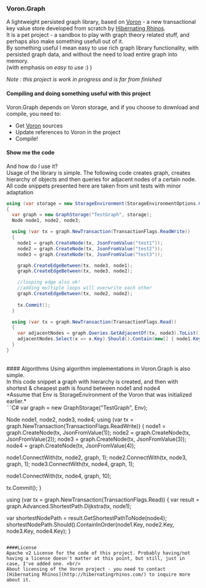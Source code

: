 ### Voron.Graph
A lightweight persisted graph library, based on [Voron](https://github.com/ayende/raven.voron/) - a new transactional key value store developed from scratch by [Hibernating Rhinos](http://hibernatingrhinos.com/).<br/>
It is a pet project - a sandbox to play with graph theory related stuff, and perhaps also make something usefull out of it.</br>
By something useful I mean easy to use rich graph library functionality, with persisted graph data, and without the need to load entire graph into memory.<br/>
(with emphasis on *easy to use* :) )

*Note : this project is work in progress and is far from finished*

#### Compiling and doing something useful with this project
Voron.Graph depends on Voron storage, and if you choose to download and compile, you need to:
* Get [Voron](https://github.com/myarichuk/raven.voron) sources
* Update references to Voron in the project
* Compile!

#### Show me the code
And how do I use it?<br/>
Usage of the library is simple. The following code creates graph, creates hierarchy of objects
and then queries for adjacent nodes of a certain node. <br/>
All code snippets presented here are taken from unit tests with minor adaptation<br/>

```c#
using (var storage = new StorageEnvironment(StorageEnvironmentOptions.CreateMemoryOnly()))
{
  var graph = new GraphStorage("TestGraph", storage);
  Node node1, node2, node3;

  using (var tx = graph.NewTransaction(TransactionFlags.ReadWrite))
  {
    node1 = graph.CreateNode(tx, JsonFromValue("test1"));
    node2 = graph.CreateNode(tx, JsonFromValue("test2"));
    node3 = graph.CreateNode(tx, JsonFromValue("test3"));

    graph.CreateEdgeBetween(tx, node3, node1);
    graph.CreateEdgeBetween(tx, node3, node2);

    //looping edge also ok!
    //adding multiple loops will overwrite each other
    graph.CreateEdgeBetween(tx, node2, node2);
    
    tx.Commit();
  }

  using (var tx = graph.NewTransaction(TransactionFlags.Read))
  {
    var adjacentNodes = graph.Queries.GetAdjacentOf(tx, node3).ToList();
    adjacentNodes.Select(x => x.Key).Should().Contain(new[] { node1.Key, node2.Key });
  }
}
```  
<br/>
#### Algorithms
Using algorithm implementations in Voron.Graph is also simple.<br/>
In this code snippet a graph with hierarchy is created, and then with shortest & cheapest path is found between node1 and node4<br/>
*Assume that Env is StorageEnvironment of the Voron that was initialized earlier.*<br/>
```C#
var graph = new GraphStorage("TestGraph", Env);

Node node1, node2, node3, node4;
using (var tx = graph.NewTransaction(TransactionFlags.ReadWrite))
{
  node1 = graph.CreateNode(tx, JsonFromValue(1));
  node2 = graph.CreateNode(tx, JsonFromValue(2));
  node3 = graph.CreateNode(tx, JsonFromValue(3));
  node4 = graph.CreateNode(tx, JsonFromValue(4));

  node1.ConnectWith(tx, node2, graph, 1);
  node2.ConnectWith(tx, node3, graph, 1);
  node3.ConnectWith(tx, node4, graph, 1);

  node1.ConnectWith(tx, node4, graph, 10);

  tx.Commit();
}

using (var tx = graph.NewTransaction(TransactionFlags.Read))
{
  var result = graph.Advanced.ShortestPath.Dijkstra(tx, node1);

  var shortestNodePath = result.GetShortestPathToNode(node4);
  shortestNodePath.Should().ContainInOrder(node1.Key, node2.Key, node3.Key, node4.Key);
}
```

####License
Apache v2 License for the code of this project. Probably having/not having a license doesn't matter at this point, but still, just in case, I've added one. <br/>
About licensing of the Voron project - you need to contact [Hibernating Rhinos](http://hibernatingrhinos.com/) to inquire more about it.
